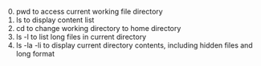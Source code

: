 0. pwd to access current working file directory
1. ls to display content list
2. cd to change working directory to home directory
3. ls -l to list long files in current directory
4. ls -la -li to display current directory contents, including hidden files and long format

